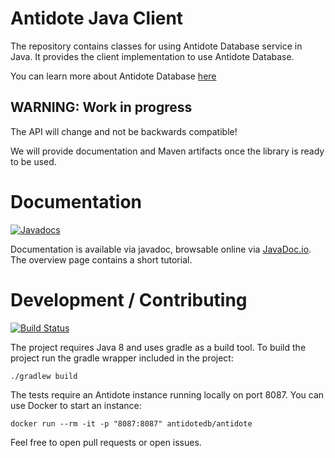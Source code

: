 
# Antidote Java Client

The repository contains classes for using Antidote Database service in Java. It provides the client implementation to
use Antidote Database.

You can learn more about Antidote Database [here](http://syncfree.github.io/antidote/)

## WARNING: Work in progress

The API will change and not be backwards compatible!

We will provide documentation and Maven artifacts once the library is ready to be used.

# Documentation

[![Javadocs](https://www.javadoc.io/badge/eu.antidotedb/antidote-java-client.svg)](https://www.javadoc.io/doc/eu.antidotedb/antidote-java-client)

Documentation is available via javadoc, browsable online via [JavaDoc.io](https://www.javadoc.io/doc/eu.antidotedb/antidote-java-client/).
The overview page contains a short tutorial.

# Development / Contributing

[![Build Status](https://travis-ci.org/AntidoteDB/antidote-java-client.svg?branch=master)](https://travis-ci.org/AntidoteDB/antidote-java-client)

The project requires Java 8 and uses gradle as a build tool.
To build the project run the gradle wrapper included in the project:

    ./gradlew build

The tests require an Antidote instance running locally on port 8087.
You can use Docker to start an instance:

    docker run --rm -it -p "8087:8087" antidotedb/antidote


Feel free to open pull requests or open issues.
